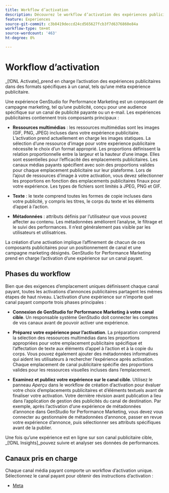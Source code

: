 ```yaml
---
title: Workflow d’activation
description: Découvrez le workflow d’activation des expériences publicitaires.
feature: Experiences
source-git-commit: c3b8419deccd24cd565627fcb3f7d6376860e84a
workflow-type: tm+mt
source-wordcount: '463'
ht-degree: 0%

---
```


# Workflow d’activation

_[!DNL Activate]_prend en charge l’activation des expériences publicitaires dans des formats spécifiques à un canal, tels qu’une méta expérience publicitaire.

Une expérience GenStudio for Performance Marketing est un composant de campagne marketing, tel qu’une publicité, conçu pour une audience spécifique sur un canal de publicité payante ou un e-mail. Les expériences publicitaires contiennent trois composants principaux :

* **Ressources multimédias** : les ressources multimédias sont les images (GIF, PNG, JPEG) incluses dans votre expérience publicitaire. L’activation prend actuellement en charge les images statiques.
La sélection d’une ressource d’image pour votre expérience publicitaire nécessite le choix d’un format approprié. Les proportions définissent la relation proportionnelle entre la largeur et la hauteur d’une image. Elles sont essentielles pour l’efficacité des emplacements publicitaires. Les canaux médias payants spécifient avec soin des proportions valides pour chaque emplacement publicitaire sur leur plateforme. Lors de l’ajout de ressources d’image à votre activation, vous devez sélectionner les proportions en fonction des emplacements publicitaires finaux pour votre expérience. Les types de fichiers sont limités à JPEG, PNG et GIF.

* **Texte** : le texte comprend toutes les formes de copie incluses dans votre publicité, y compris les titres, le corps du texte et les éléments d’appel à l’action.

* **Métadonnées** : attributs définis par l’utilisateur que vous pouvez affecter au contenu. Les métadonnées améliorent l’analyse, le filtrage et le suivi des performances. Il n’est généralement pas visible par les utilisateurs et utilisatrices.

La création d’une activation implique l’affinement de chacun de ces composants publicitaires pour un positionnement de canal et une campagne marketing désignés. GenStudio for Performance Marketing prend en charge l’activation d’une expérience sur un canal payant.

## Phases du workflow

Bien que des exigences d’emplacement uniques définissent chaque canal payant, toutes les activations d’annonces publicitaires partagent les mêmes étapes de haut niveau. L’activation d’une expérience sur n’importe quel canal payant comporte trois phases principales :

* **Connexion de GenStudio for Performance Marketing à votre canal cible**. Un responsable système GenStudio doit connecter les comptes de vos canaux avant de pouvoir activer une expérience.

* **Préparez votre expérience pour l’activation**. La préparation comprend la sélection des ressources multimédias dans les proportions appropriées pour votre emplacement publicitaire spécifique et l’affectation de texte aux éléments d’appel à l’action et à la copie du corps. Vous pouvez également ajouter des métadonnées informatives qui aident les utilisateurs à rechercher l’expérience après activation. Chaque emplacement de canal publicitaire spécifie des proportions valides pour les ressources visuelles incluses dans l’emplacement.

* **Examinez et publiez votre expérience sur le canal cible**.  Utilisez le panneau _Aperçu_ dans le workflow de création d’activation pour évaluer votre choix d’emplacements publicitaires et d’éléments textuels avant de finaliser votre activation. Votre dernière révision avant publication a lieu dans l’application de gestion des publicités du canal de destination. Par exemple, après l’activation d’une expérience de métadonnées d’annonce dans GenStudio for Performance Marketing, vous devez vous connecter au gestionnaire de métadonnées d’annonce, passer en revue votre expérience d’annonce, puis sélectionner ses attributs spécifiques avant de la publier.

Une fois qu’une expérience est en ligne sur son canal publicitaire cible, _[!DNL Insights]_pouvez suivre et analyser ses données de performances.

## Canaux pris en charge

Chaque canal média payant comporte un workflow d’activation unique. Sélectionnez le canal payant pour obtenir des instructions d’activation :

* [Meta](activate-meta-ad.md)
